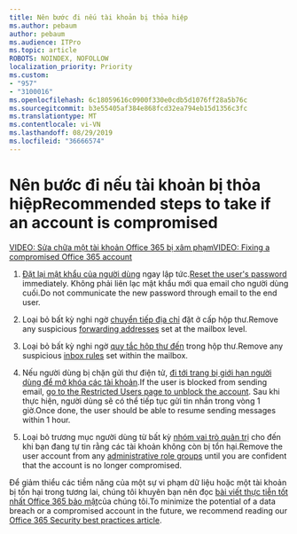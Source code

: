 ```yaml
---
title: Nên bước đi nếu tài khoản bị thỏa hiệp
ms.author: pebaum
author: pebaum
ms.audience: ITPro
ms.topic: article
ROBOTS: NOINDEX, NOFOLLOW
localization_priority: Priority
ms.custom:
- "957"
- "3100016"
ms.openlocfilehash: 6c18059616c0900f330e0cdb5d1076ff28a5b76c
ms.sourcegitcommit: b3e55405af384e868fcd32ea794eb15d1356c3fc
ms.translationtype: MT
ms.contentlocale: vi-VN
ms.lasthandoff: 08/29/2019
ms.locfileid: "36666574"
---
```

# <a name="recommended-steps-to-take-if-an-account-is-compromised"></a><span data-ttu-id="d3af9-102">Nên bước đi nếu tài khoản bị thỏa hiệp</span><span class="sxs-lookup"><span data-stu-id="d3af9-102">Recommended steps to take if an account is compromised</span></span>

[<span data-ttu-id="d3af9-103">VIDEO: Sửa chữa một tài khoản Office 365 bị xâm phạm</span><span class="sxs-lookup"><span data-stu-id="d3af9-103">VIDEO: Fixing a compromised Office 365 account</span></span>](https://www.microsoft.com/videoplayer/embed/RE2jvOb?pid=ocpVideo0-innerdiv-oneplayer&amp;postJsllMsg=true&amp;maskLevel=20&amp;autoplay=true)
  
1. <span data-ttu-id="d3af9-104">[Đặt lại mật khẩu của người dùng](https://support.office.com/article/7a5d073b-7fae-4aa5-8f96-9ecd041aba9c) ngay lập tức.</span><span class="sxs-lookup"><span data-stu-id="d3af9-104">[Reset the user's password](https://support.office.com/article/7a5d073b-7fae-4aa5-8f96-9ecd041aba9c) immediately.</span></span> <span data-ttu-id="d3af9-105">Không phải liên lạc mật khẩu mới qua email cho người dùng cuối.</span><span class="sxs-lookup"><span data-stu-id="d3af9-105">Do not communicate the new password through email to the end user.</span></span>

2. <span data-ttu-id="d3af9-106">Loại bỏ bất kỳ nghi ngờ [chuyển tiếp địa chỉ](https://support.office.com/article/ab5eb117-0f22-4fa7-a662-3a6bdb0add74) đặt ở cấp hộp thư.</span><span class="sxs-lookup"><span data-stu-id="d3af9-106">Remove any suspicious [forwarding addresses](https://support.office.com/article/ab5eb117-0f22-4fa7-a662-3a6bdb0add74) set at the mailbox level.</span></span>

3. <span data-ttu-id="d3af9-107">Loại bỏ bất kỳ nghi ngờ [quy tắc hộp thư đến](https://support.office.com/article/1433E3A0-7FB0-4999-B536-50E05CB67FED) trong hộp thư.</span><span class="sxs-lookup"><span data-stu-id="d3af9-107">Remove any suspicious [inbox rules](https://support.office.com/article/1433E3A0-7FB0-4999-B536-50E05CB67FED) set within the mailbox.</span></span>

4. <span data-ttu-id="d3af9-108">Nếu người dùng bị chặn gửi thư điện tử, [đi tới trang bị giới hạn người dùng để mở khóa các tài khoản](https://protection.office.com/?hash=/restrictedusers).</span><span class="sxs-lookup"><span data-stu-id="d3af9-108">If the user is blocked from sending email, [go to the Restricted Users page to unblock the account](https://protection.office.com/?hash=/restrictedusers).</span></span> <span data-ttu-id="d3af9-109">Sau khi thực hiện, người dùng sẽ có thể tiếp tục gửi tin nhắn trong vòng 1 giờ.</span><span class="sxs-lookup"><span data-stu-id="d3af9-109">Once done, the user should be able to resume sending messages within 1 hour.</span></span>

5. <span data-ttu-id="d3af9-110">Loại bỏ trương mục người dùng từ bất kỳ [nhóm vai trò quản trị](https://support.office.com/article/eac4d046-1afd-4f1a-85fc-8219c79e1504) cho đến khi bạn đang tự tin rằng các tài khoản không còn bị tổn hại.</span><span class="sxs-lookup"><span data-stu-id="d3af9-110">Remove the user account from any [administrative role groups](https://support.office.com/article/eac4d046-1afd-4f1a-85fc-8219c79e1504) until you are confident that the account is no longer compromised.</span></span>

<span data-ttu-id="d3af9-111">Để giảm thiểu các tiềm năng của một sự vi phạm dữ liệu hoặc một tài khoản bị tổn hại trong tương lai, chúng tôi khuyên bạn nên đọc [bài viết thực tiễn tốt nhất Office 365 bảo mật](https://support.office.com/article/9295e396-e53d-49b9-ae9b-0b5828cdedc3)của chúng tôi.</span><span class="sxs-lookup"><span data-stu-id="d3af9-111">To minimize the potential of a data breach or a compromised account in the future, we recommend reading our [Office 365 Security best practices article](https://support.office.com/article/9295e396-e53d-49b9-ae9b-0b5828cdedc3).</span></span>
  